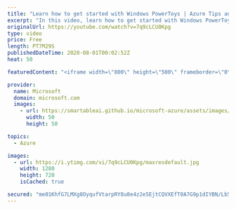 ```yaml
---
title: "Learn how to get started with Windows PowerToys | Azure Tips and Tricks"
excerpt: "In this video, learn how to get started with Windows PowerToys. Microsoft PowerToys is a set of utilities for power users to tune and streamline their Windows experience for greater productivity. Inspired by the Windows 95 era PowerToys project, this reboot provides power users with ways to squeeze more"
originalUrl: https://youtube.com/watch?v=7q9cLCU0Kpg
type: video
price: Free
length: PT7M29S
publishedDateTime: 2020-08-01T00:02:52Z
heat: 50

featuredContent: "<iframe width=\"800\" height=\"500\" frameborder=\"0\" src=\"https://www.youtube.com/embed/7q9cLCU0Kpg\" allow=\"accelerometer; autoplay; encrypted-media; gyroscope; picture-in-picture\" allowfullscreen></iframe>"

provider:
  name: Microsoft
  domain: microsoft.com
  images:
    - url: https://smartableai.github.io/microsoft-azure/assets/images/organizations/microsoft.com-50x50.jpg
      width: 50
      height: 50

topics:
  - Azure

images:
  - url: https://i.ytimg.com/vi/7q9cLCU0Kpg/maxresdefault.jpg
    width: 1280
    height: 720
    isCached: true

secured: "me01KhfG7LMXg8OyqufVtarpRY8u8e4z2e5EjtCQVXEfT0A7G9p1dIYBN/Lb5Ssktn3NQhGTsYcCweDBopr8jbQo4Hg7w65nr0wt6THJVG8Uwn7R4YsXavTNXcCu+BN/RY3IfUYIGzf68XCG2eAVToxrkrqVG6QUw5BJI0gxKsE37Chamd0rF68oou5J1Za0WYE6uQ9KhuIgQ45bN1FMCKFyxxgh3IzO9u9UXwoJylPOEUc0qJIvq92Jx5S+MnTb6svQZdlO6o+u2Q+vhl0u0Y1b2hqvZfhqZDDxPFufCpOOJ9bnPlXRIB7UrTwJpemCwMb/lFa7UUZcA0W2qY/GZp5xmsvBpcIrfspPBPgEhIi8nXp6QMr0+PdlNlgFbbZkrAAj5JhUJxvvY3zwKh0elq9ooghhq2vM9/DszEm45xM=;At8I2p5zjnUDXiJvnkPpkw=="
---
```


